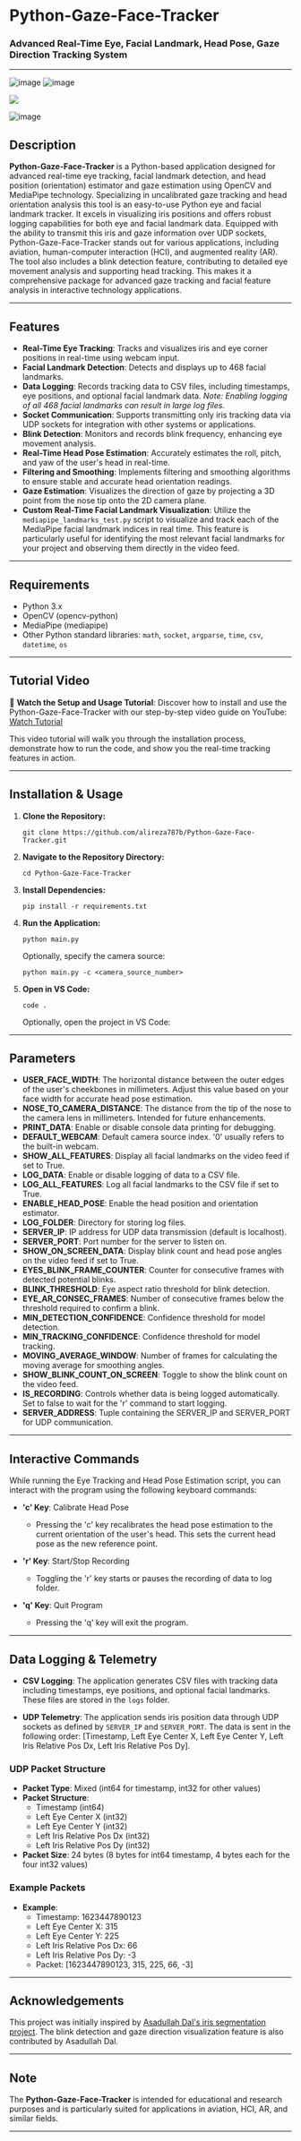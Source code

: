 
# Python-Gaze-Face-Tracker

### Advanced Real-Time Eye, Facial Landmark, Head Pose, Gaze Direction Tracking System

---
![image](https://github.com/alireza787b/Python-Gaze-Face-Tracker/assets/30341941/08db0391-c13f-4252-9a88-9d32b77181b9)
![image](https://github.com/alireza787b/Python-Gaze-Face-Tracker/assets/30341941/8ad43aa9-dd3f-48b5-9e61-e375bc1db70f)


<img src="https://github.com/alireza787b/Python-Gaze-Face-Tracker/assets/30341941/0e4b8068-9d80-4573-b5e7-2a2a6061c594" style="text-align:center">

![image](https://github.com/alireza787b/Python-Gaze-Face-Tracker/assets/30341941/ce20ac3a-6785-448e-85df-4d2dd5f22040)

## Description
**Python-Gaze-Face-Tracker**  is a Python-based application designed for advanced real-time eye tracking, facial landmark detection, and head position (orientation) estimator and gaze estimation using OpenCV and MediaPipe technology. Specializing in uncalibrated gaze tracking and head orientation analysis this tool is an easy-to-use Python eye and facial landmark tracker. It excels in visualizing iris positions and offers robust logging capabilities for both eye and facial landmark data. Equipped with the ability to transmit this iris and gaze information over UDP sockets, Python-Gaze-Face-Tracker stands out for various applications, including aviation, human-computer interaction (HCI), and augmented reality (AR). The tool also includes a blink detection feature, contributing to detailed eye movement analysis and supporting head tracking. This makes it a comprehensive package for advanced gaze tracking and facial feature analysis in interactive technology applications.



---

## Features
- **Real-Time Eye Tracking**: Tracks and visualizes iris and eye corner positions in real-time using webcam input.
- **Facial Landmark Detection**: Detects and displays up to 468 facial landmarks.
- **Data Logging**: Records tracking data to CSV files, including timestamps, eye positions, and optional facial landmark data. *Note: Enabling logging of all 468 facial landmarks can result in large log files.*
- **Socket Communication**: Supports transmitting only iris tracking data via UDP sockets for integration with other systems or applications.
- **Blink Detection**: Monitors and records blink frequency, enhancing eye movement analysis.
- **Real-Time Head Pose Estimation**: Accurately estimates the roll, pitch, and yaw of the user's head in real-time.
- **Filtering and Smoothing**: Implements filtering and smoothing algorithms to ensure stable and accurate head orientation readings.
- **Gaze Estimation**: Visualizes the direction of gaze by projecting a 3D point from the nose tip onto the 2D camera plane.
- **Custom Real-Time Facial Landmark Visualization**: Utilize the `mediapipe_landmarks_test.py` script to visualize and track each of the MediaPipe facial landmark indices in real time. This feature is particularly useful for identifying the most relevant facial landmarks for your project and observing them directly in the video feed.

---

## Requirements
- Python 3.x
- OpenCV (opencv-python)
- MediaPipe (mediapipe)
- Other Python standard libraries: `math`, `socket`, `argparse`, `time`, `csv`, `datetime`, `os`

---
## Tutorial Video
🎥 **Watch the Setup and Usage Tutorial**: Discover how to install and use the Python-Gaze-Face-Tracker with our step-by-step video guide on YouTube: [Watch Tutorial](https://www.youtube.com/watch?v=UgC2GggTks0)

This video tutorial will walk you through the installation process, demonstrate how to run the code, and show you the real-time tracking features in action.


---

## Installation & Usage

1. **Clone the Repository:**
   ```
   git clone https://github.com/alireza787b/Python-Gaze-Face-Tracker.git
   ```

2. **Navigate to the Repository Directory:**
   ```
   cd Python-Gaze-Face-Tracker
   ```

3. **Install Dependencies:**
   ```
   pip install -r requirements.txt
   ```

4. **Run the Application:**
   ```
   python main.py
   ```

   Optionally, specify the camera source:
   ```
   python main.py -c <camera_source_number>
   ```

5. **Open in VS Code:**
   ```
   code .
   ```
      Optionally, open the project in VS Code:




---

## Parameters
- **USER_FACE_WIDTH**: The horizontal distance between the outer edges of the user's cheekbones in millimeters. Adjust this value based on your face width for accurate head pose estimation.
- **NOSE_TO_CAMERA_DISTANCE**: The distance from the tip of the nose to the camera lens in millimeters. Intended for future enhancements.
- **PRINT_DATA**: Enable or disable console data printing for debugging.
- **DEFAULT_WEBCAM**: Default camera source index. '0' usually refers to the built-in webcam.
- **SHOW_ALL_FEATURES**: Display all facial landmarks on the video feed if set to True.
- **LOG_DATA**: Enable or disable logging of data to a CSV file.
- **LOG_ALL_FEATURES**: Log all facial landmarks to the CSV file if set to True.
- **ENABLE_HEAD_POSE**: Enable the head position and orientation estimator.
- **LOG_FOLDER**: Directory for storing log files.
- **SERVER_IP**: IP address for UDP data transmission (default is localhost).
- **SERVER_PORT**: Port number for the server to listen on.
- **SHOW_ON_SCREEN_DATA**: Display blink count and head pose angles on the video feed if set to True.
- **EYES_BLINK_FRAME_COUNTER**: Counter for consecutive frames with detected potential blinks.
- **BLINK_THRESHOLD**: Eye aspect ratio threshold for blink detection.
- **EYE_AR_CONSEC_FRAMES**: Number of consecutive frames below the threshold required to confirm a blink.
- **MIN_DETECTION_CONFIDENCE**: Confidence threshold for model detection.
- **MIN_TRACKING_CONFIDENCE**: Confidence threshold for model tracking.
- **MOVING_AVERAGE_WINDOW**: Number of frames for calculating the moving average for smoothing angles.
- **SHOW_BLINK_COUNT_ON_SCREEN**: Toggle to show the blink count on the video feed.
- **IS_RECORDING**: Controls whether data is being logged automatically. Set to false to wait for the 'r' command to start logging.
- **SERVER_ADDRESS**: Tuple containing the SERVER_IP and SERVER_PORT for UDP communication.


---

## Interactive Commands

While running the Eye Tracking and Head Pose Estimation script, you can interact with the program using the following keyboard commands:

- **'c' Key**: Calibrate Head Pose
  - Pressing the 'c' key recalibrates the head pose estimation to the current orientation of the user's head. This sets the current head pose as the new reference point.

- **'r' Key**: Start/Stop Recording
  - Toggling the 'r' key starts or pauses the recording of data to log folder. 

- **'q' Key**: Quit Program
  - Pressing the 'q' key will exit the program. 


---
## Data Logging & Telemetry
- **CSV Logging**: The application generates CSV files with tracking data including timestamps, eye positions, and optional facial landmarks. These files are stored in the `logs` folder.

- **UDP Telemetry**: The application sends iris position data through UDP sockets as defined by `SERVER_IP` and `SERVER_PORT`. The data is sent in the following order: [Timestamp, Left Eye Center X, Left Eye Center Y, Left Iris Relative Pos Dx, Left Iris Relative Pos Dy].

### UDP Packet Structure
- **Packet Type**: Mixed (int64 for timestamp, int32 for other values)
- **Packet Structure**: 
  - Timestamp (int64)
  - Left Eye Center X (int32)
  - Left Eye Center Y (int32)
  - Left Iris Relative Pos Dx (int32)
  - Left Iris Relative Pos Dy (int32)
- **Packet Size**: 24 bytes (8 bytes for int64 timestamp, 4 bytes each for the four int32 values)

### Example Packets
- **Example**: 
  - Timestamp: 1623447890123
  - Left Eye Center X: 315
  - Left Eye Center Y: 225
  - Left Iris Relative Pos Dx: 66
  - Left Iris Relative Pos Dy: -3
  - Packet: [1623447890123, 315, 225, 66, -3]
  


---

## Acknowledgements
This project was initially inspired by [Asadullah Dal's iris segmentation project](https://github.com/Asadullah-Dal17/iris-Segmentation-mediapipe-python).
The blink detection and gaze direction visualization feature is also contributed by Asadullah Dal.

---

## Note
The **Python-Gaze-Face-Tracker** is intended for educational and research purposes and is particularly suited for applications in aviation, HCI, AR, and similar fields.

---
